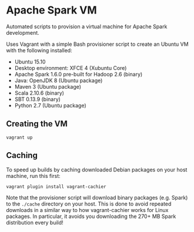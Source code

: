 # Apache Spark VM

Automated scripts to provision a virtual machine for Apache Spark development.

Uses Vagrant with a simple Bash provisioner script to create an Ubuntu VM with
the following installed:

* Ubuntu 15.10
* Desktop environment: XFCE 4 (Xubuntu Core)
* Apache Spark 1.6.0 pre-built for Hadoop 2.6 (binary)
* Java: OpenJDK 8 (Ubuntu package)
* Maven 3 (Ubuntu package)
* Scala 2.10.6 (binary)
* SBT 0.13.9 (binary)
* Python 2.7 (Ubuntu package)

## Creating the VM

```
vagrant up
```

## Caching

To speed up builds by caching downloaded Debian packages on your host machine,
run this first:

    vagrant plugin install vagrant-cachier

Note that the provisioner script will download binary packages (e.g. Spark) to
the `./cache` directory on your host. This is done to avoid repeated downloads
in a similar way to how vagrant-cachier works for Linux packages. In particular,
it avoids you downloading the 270+ MB Spark distribution every build!

